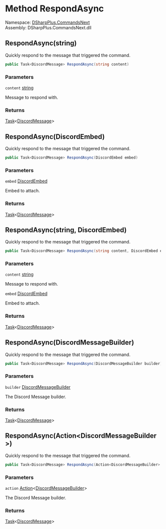 # Method RespondAsync

Namespace: [DSharpPlus.CommandsNext](DSharpPlus.CommandsNext.md)  
Assembly: DSharpPlus.CommandsNext.dll

## <a id="DSharpPlus_CommandsNext_CommandContext_RespondAsync_System_String_"></a>RespondAsync\(string\)

Quickly respond to the message that triggered the command.

```csharp
public Task<DiscordMessage> RespondAsync(string content)
```

### Parameters

`content` [string](https://learn.microsoft.com/dotnet/api/system.string)

Message to respond with.

### Returns

[Task](https://learn.microsoft.com/dotnet/api/system.threading.tasks.task\-1)<[DiscordMessage](DSharpPlus.Entities.DiscordMessage.md)\>

## <a id="DSharpPlus_CommandsNext_CommandContext_RespondAsync_DSharpPlus_Entities_DiscordEmbed_"></a>RespondAsync\(DiscordEmbed\)

Quickly respond to the message that triggered the command.

```csharp
public Task<DiscordMessage> RespondAsync(DiscordEmbed embed)
```

### Parameters

`embed` [DiscordEmbed](DSharpPlus.Entities.DiscordEmbed.md)

Embed to attach.

### Returns

[Task](https://learn.microsoft.com/dotnet/api/system.threading.tasks.task\-1)<[DiscordMessage](DSharpPlus.Entities.DiscordMessage.md)\>

## <a id="DSharpPlus_CommandsNext_CommandContext_RespondAsync_System_String_DSharpPlus_Entities_DiscordEmbed_"></a>RespondAsync\(string, DiscordEmbed\)

Quickly respond to the message that triggered the command.

```csharp
public Task<DiscordMessage> RespondAsync(string content, DiscordEmbed embed)
```

### Parameters

`content` [string](https://learn.microsoft.com/dotnet/api/system.string)

Message to respond with.

`embed` [DiscordEmbed](DSharpPlus.Entities.DiscordEmbed.md)

Embed to attach.

### Returns

[Task](https://learn.microsoft.com/dotnet/api/system.threading.tasks.task\-1)<[DiscordMessage](DSharpPlus.Entities.DiscordMessage.md)\>

## <a id="DSharpPlus_CommandsNext_CommandContext_RespondAsync_DSharpPlus_Entities_DiscordMessageBuilder_"></a>RespondAsync\(DiscordMessageBuilder\)

Quickly respond to the message that triggered the command.

```csharp
public Task<DiscordMessage> RespondAsync(DiscordMessageBuilder builder)
```

### Parameters

`builder` [DiscordMessageBuilder](DSharpPlus.Entities.DiscordMessageBuilder.md)

The Discord Message builder.

### Returns

[Task](https://learn.microsoft.com/dotnet/api/system.threading.tasks.task\-1)<[DiscordMessage](DSharpPlus.Entities.DiscordMessage.md)\>

## <a id="DSharpPlus_CommandsNext_CommandContext_RespondAsync_System_Action_DSharpPlus_Entities_DiscordMessageBuilder__"></a>RespondAsync\(Action<DiscordMessageBuilder\>\)

Quickly respond to the message that triggered the command.

```csharp
public Task<DiscordMessage> RespondAsync(Action<DiscordMessageBuilder> action)
```

### Parameters

`action` [Action](https://learn.microsoft.com/dotnet/api/system.action\-1)<[DiscordMessageBuilder](DSharpPlus.Entities.DiscordMessageBuilder.md)\>

The Discord Message builder.

### Returns

[Task](https://learn.microsoft.com/dotnet/api/system.threading.tasks.task\-1)<[DiscordMessage](DSharpPlus.Entities.DiscordMessage.md)\>

